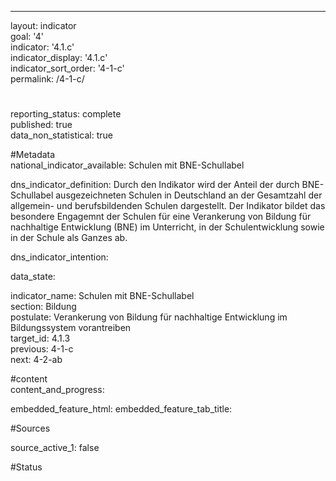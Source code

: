 ---

layout: indicator        
goal: '4'        
indicator: '4.1.c'        
indicator_display: '4.1.c'        
indicator_sort_order: '4-1-c'        
permalink: /4-1-c/        


#
reporting_status: complete        
published: true        
data_non_statistical: true        


#Metadata        
national_indicator_available: Schulen mit BNE-Schullabel       

dns_indicator_definition: Durch den Indikator wird der Anteil der durch BNE-Schullabel ausgezeichneten Schulen in Deutschland an der Gesamtzahl der allgemein- und berufsbildenden Schulen dargestellt. Der Indikator bildet das besondere Engagemnt der Schulen für eine Verankerung von Bildung für nachhaltige Entwicklung (BNE) im Unterricht, in der Schulentwicklung sowie in der Schule als Ganzes ab.

dns_indicator_intention:

data_state:     

indicator_name: Schulen mit BNE-Schullabel    
section: Bildung        
postulate: Verankerung von Bildung für nachhaltige Entwicklung im Bildungssystem vorantreiben        
target_id: 4.1.3      
previous: 4-1-c       
next: 4-2-ab        

#content         
content_and_progress:     

embedded_feature_html:
embedded_feature_tab_title:       

#Sources        

source_active_1: false

#Status        
